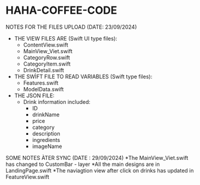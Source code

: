# HAHA-COFFEE-CODE

NOTES FOR THE FILES UPLOAD (DATE: 23/09/2024)
* THE VIEW FILES ARE (Swift UI type files):
  - ContentView.swift
  - MainView_Viet.swift
  - CategoryRow.swift
  - CategoryItem.swift
  - DrinkDetail.swift
* THE SWÌFT FILE TO READ VARIABLES (Swift type files):
  - Features.swift
  - ModelData.swift 
* THE JSON FILE:
  - Drink information included:
    + ID
    + drinkName
    + price
    + category
    + description
    + ingredients
    + imageName
   
  
SOME NOTES ÀTER SYNC (DATE : 29/09/2024)
*The  MainView_Viet.swift has changed to CustomBar - layer
*All the main designs are in LandingPage.swift
*The naviagtion view after click on drinks has updated in FeatureView.swift

      
     
      
